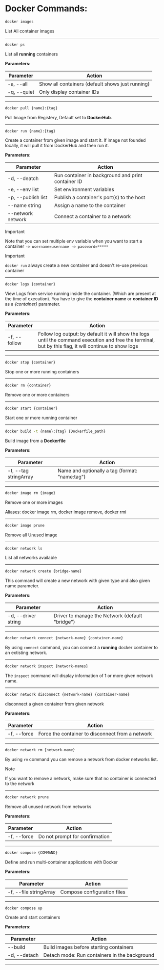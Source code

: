 # Docker Commands:

```sh
docker images
```

List All container images

---

```sh
docker ps
```

List all **running** containers

**Parameters:**

| Parameter | Action |
| --- | --- |
| -a, --all | Show all containers (default shows just running) |
| -q, --quiet | Only display container IDs |

---

```sh
docker pull {name}:{tag}
```

Pull Image from Registery, Default set to **DockerHub**.

---

```sh
docker run {name}:{tag}
```

Create a container from given image and start it. If image not founded locally, it will pull it from DockerHub and then run it.

**Parameters:**

| Parameter | Action |
| --- | --- |
| -d, --deatch | Run container in background and print container ID |
| -e, --env list | Set environment variables |
| -p, --publish list | Publish a container's port(s) to the host |
| --name string | Assign a name to the container |
| --network network | Connect a container to a network |


> [!IMPORTANT]
> Note that you can set multiple env variable when you want to start a container
> `-e username=username -e password=*****`

> [!IMPORTANT]
> `docker run` always create a new container and doesn't re-use previous container

---

```sh
docker logs {container}
```

View Logs from service running inside the container. (Which are present at the time of execution).
You have to give the **container name** or **container ID** as a *{container}* parameter.

**Parameters:**

| Parameter | Action |
| --- | --- |
| -f, --follow | Follow log output: by default it will show the logs until the command execution and free the terminal, but by this flag, it will continue to show logs |

---

```sh
docker stop {container}
```

Stop one or more running containers

---

```sh
docker rm {container}
```

Remove one or more containers

---

```sh
docker start {container}
```

Start one or more running container

---

```sh
docker build -t {name}:{tag} {Dockerfile_path}
```
Build image from a **Dockerfile**

**Parameters:**

| Parameter | Action |
| --- | --- |
| -t, --tag stringArray | Name and optionally a tag (format:  "name:tag") |

---

```sh
docker image rm {image}
```
Remove one or more images

Aliases:
docker image rm, docker image remove, docker rmi

---

```sh
docker image prune
```

Remove all Unused image

---

```sh
docker network ls
```

List all networks available 

---

```sh
docker network create {bridge-name}
```

This command will create a new network with given type and also given name parameter.

**Parameters:**

| Parameter | Action |
| --- | --- |
| -d, --driver string | Driver to manage the Network (default "bridge") |

---

```sh
docker network connect {network-name} {container-name}
```

By using `connect` command, you can connect a **running** docker container to an extisting network.

---

```sh
docker network inspect {network-names}
```

The `inspect` command will display information of 1 or more given network name.

---

```sh 
docker network disconnect {network-name} {container-name}
```

disconnect a given container from given network

**Parameters:**

| Parameter | Action |
| --- | --- |
| -f, --force | Force the container to disconnect from a network |

---

```sh
docker network rm {network-name}
```

By using `rm` command you can remove a network from docker networks list.

> [!NOTE]
> If you want to remove a network, make sure that no container is connected to the network

---

```sh
docker network prune
```

Remove all unused network from networks

**Parameters:**

| Parameter | Action |
| --- | --- |
| -f, --force | Do not prompt for confirmation |

---

```sh
docker compose {COMMAND}
```

Define and run multi-container applications with Docker

**Parameters:**

| Parameter | Action |
| --- | --- |
| -f, --file stringArray | Compose configuration files |

---

```sh
docker compose up
```

Create and start containers

**Parameters:**

| Parameter | Action |
| --- | --- |
| --build | Build images before starting containers |
| -d, --detach | Detach mode: Run containers in the background |

---
